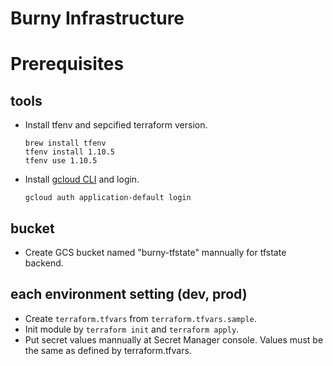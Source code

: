 # Burny Infrastructure


# Prerequisites

## tools
- Install tfenv and sepcified terraform version.
    ```shell
    brew install tfenv
    tfenv install 1.10.5
    tfenv use 1.10.5
    ```

- Install [gcloud CLI](https://cloud.google.com/sdk/auth_success?hl=ja) and login.
    ```
    gcloud auth application-default login
    ```

## bucket
- Create GCS bucket named "burny-tfstate" mannually for tfstate backend. 

## each environment setting (dev, prod)
- Create `terraform.tfvars` from `terraform.tfvars.sample`.
- Init module by `terraform init` and `terraform apply`.
- Put secret values mannually at Secret Manager console. Values must be the same as defined by terraform.tfvars.
